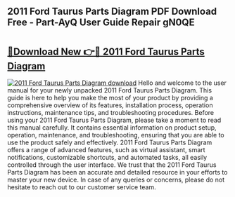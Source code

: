 ## 2011 Ford Taurus Parts Diagram PDF Download Free - Part-AyQ User Guide Repair gN0QE

# <h2><a href="http://dfiomnb.blite.top/?on=2011+Ford+Taurus+Parts+Diagram">🔗Download New 👉🔴 2011 Ford Taurus Parts Diagram</a></h2>

[![2011 Ford Taurus Parts Diagram download](https://i.imgur.com/lujVjoI.png)](http://dfiomnb.blite.top/?on=2011+Ford+Taurus+Parts+Diagram)
Hello and welcome to the user manual for your newly unpacked 2011 Ford Taurus Parts Diagram. This guide is here to help you make the most of your product by providing a comprehensive overview of its features, installation process, operation instructions, maintenance tips, and troubleshooting procedures. Before using your 2011 Ford Taurus Parts Diagram, please take a moment to read this manual carefully. It contains essential information on product setup, operation, maintenance, and troubleshooting, ensuring that you are able to use the product safely and effectively. 2011 Ford Taurus Parts Diagram offers a range of advanced features, such as virtual assistant, smart notifications, customizable shortcuts, and automated tasks, all easily controlled through the user interface. We trust that the 2011 Ford Taurus Parts Diagram has been an accurate and detailed resource in your efforts to master your new device. In case of any queries or concerns, please do not hesitate to reach out to our customer service team.
